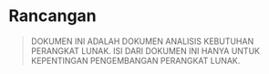 # Rancangan

> DOKUMEN INI ADALAH DOKUMEN ANALISIS KEBUTUHAN PERANGKAT LUNAK.
> ISI DARI DOKUMEN INI HANYA UNTUK KEPENTINGAN PENGEMBANGAN PERANGKAT LUNAK.
